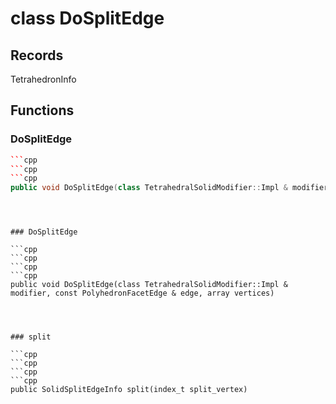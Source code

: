 # class DoSplitEdge


## Records

TetrahedronInfo



## Functions

### DoSplitEdge

```cpp
```cpp
```cpp
```cpp
public void DoSplitEdge(class TetrahedralSolidModifier::Impl & modifier, index_t edge_id, const std::array<index_t, 2> & vertices)
```
```
```
```


### DoSplitEdge

```cpp
```cpp
```cpp
```cpp
public void DoSplitEdge(class TetrahedralSolidModifier::Impl & modifier, const PolyhedronFacetEdge & edge, array vertices)
```
```
```
```


### split

```cpp
```cpp
```cpp
```cpp
public SolidSplitEdgeInfo split(index_t split_vertex)
```
```
```
```




